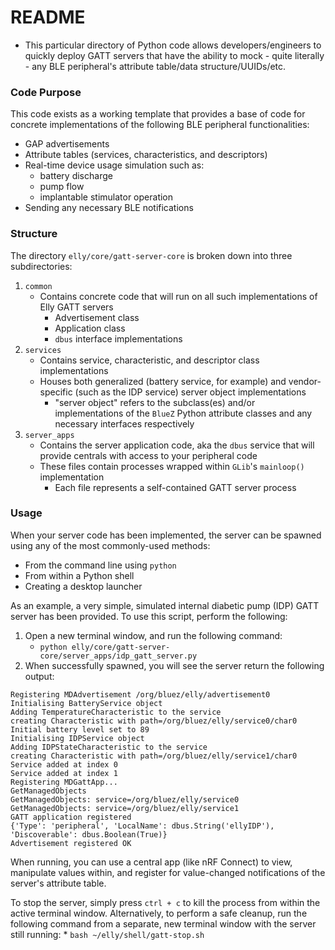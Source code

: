 # README #

* This particular directory of Python code allows developers/engineers to quickly deploy GATT servers that have the ability to mock - quite literally - any BLE peripheral's attribute table/data structure/UUIDs/etc.

### Code Purpose ###

This code exists as a working template that provides a base of code for concrete implementations of the following BLE peripheral functionalities:

* GAP advertisements
* Attribute tables (services, characteristics, and descriptors)
* Real-time device usage simulation such as:
    * battery discharge
    * pump flow
    * implantable stimulator operation
* Sending any necessary BLE notifications

### Structure ###

The directory `elly/core/gatt-server-core` is broken down into three subdirectories: 

1. `common`
    * Contains concrete code that will run on all such implementations of Elly GATT servers
        * Advertisement class
        * Application class
        * `dbus` interface implementations
1. `services`
    * Contains service, characteristic, and descriptor class implementations
    * Houses both generalized (battery service, for example) and vendor-specific (such as the IDP service) server object implementations
        * "server object" refers to the subclass(es) and/or implementations of the `BlueZ` Python attribute classes and any necessary interfaces respectively
1. `server_apps`
    * Contains the server application code, aka the `dbus` service that will provide centrals with access to your peripheral code
    * These files contain processes wrapped within `GLib`'s `mainloop()` implementation
        * Each file represents a self-contained GATT server process

### Usage ###

When your server code has been implemented, the server can be spawned using any of the most commonly-used methods:

* From the command line using `python`
* From within a Python shell
* Creating a desktop launcher

As an example, a very simple, simulated internal diabetic pump (IDP) GATT server has been provided. To use this script, perform the following:

1. Open a new terminal window, and run the following command:
    * `python elly/core/gatt-server-core/server_apps/idp_gatt_server.py`
1. When successfully spawned, you will see the server return the following output:

```
Registering MDAdvertisement /org/bluez/elly/advertisement0
Initialising BatteryService object
Adding TemperatureCharacteristic to the service
creating Characteristic with path=/org/bluez/elly/service0/char0
Initial battery level set to 89
Initialising IDPService object
Adding IDPStateCharacteristic to the service
creating Characteristic with path=/org/bluez/elly/service1/char0
Service added at index 0
Service added at index 1
Registering MDGattApp...
GetManagedObjects
GetManagedObjects: service=/org/bluez/elly/service0
GetManagedObjects: service=/org/bluez/elly/service1
GATT application registered
{'Type': 'peripheral', 'LocalName': dbus.String('ellyIDP'), 'Discoverable': dbus.Boolean(True)}
Advertisement registered OK
```

When running, you can use a central app (like nRF Connect) to view, manipulate values within, and register for value-changed notifications of the server's attribute table.

To stop the server, simply press `ctrl + c` to kill the process from within the active terminal window. Alternatively, to perform a safe cleanup, run the following command from a separate, new terminal window with the server still running:
    * `bash ~/elly/shell/gatt-stop.sh`